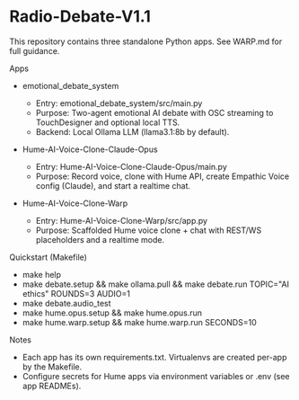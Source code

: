 # Radio-Debate-V1.1

This repository contains three standalone Python apps. See WARP.md for full guidance.

Apps
- emotional_debate_system
  - Entry: emotional_debate_system/src/main.py
  - Purpose: Two-agent emotional AI debate with OSC streaming to TouchDesigner and optional local TTS.
  - Backend: Local Ollama LLM (llama3.1:8b by default).

- Hume-AI-Voice-Clone-Claude-Opus
  - Entry: Hume-AI-Voice-Clone-Claude-Opus/main.py
  - Purpose: Record voice, clone with Hume API, create Empathic Voice config (Claude), and start a realtime chat.

- Hume-AI-Voice-Clone-Warp
  - Entry: Hume-AI-Voice-Clone-Warp/src/app.py
  - Purpose: Scaffolded Hume voice clone + chat with REST/WS placeholders and a realtime mode.

Quickstart (Makefile)
- make help
- make debate.setup && make ollama.pull && make debate.run TOPIC="AI ethics" ROUNDS=3 AUDIO=1
- make debate.audio_test
- make hume.opus.setup && make hume.opus.run
- make hume.warp.setup && make hume.warp.run SECONDS=10

Notes
- Each app has its own requirements.txt. Virtualenvs are created per-app by the Makefile.
- Configure secrets for Hume apps via environment variables or .env (see app READMEs).